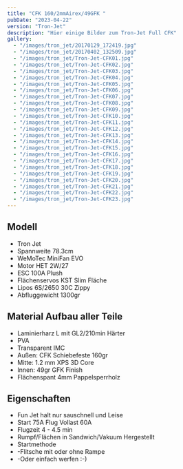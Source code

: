 ```yaml
---
title: "CFK 160/2mmAirex/49GFK "
pubDate: "2023-04-22"
version: "Tron-Jet"
description: "Hier einige Bilder zum Tron-Jet Full CFK"
gallery:
  - "/images/tron_jet/20170129_172419.jpg"
  - "/images/tron_jet/20170402_132509.jpg"
  - "/images/tron_jet/Tron-Jet-CFK01.jpg"
  - "/images/tron_jet/Tron-Jet-CFK02.jpg"
  - "/images/tron_jet/Tron-Jet-CFK03.jpg"
  - "/images/tron_jet/Tron-Jet-CFK04.jpg"
  - "/images/tron_jet/Tron-Jet-CFK05.jpg"
  - "/images/tron_jet/Tron-Jet-CFK06.jpg"
  - "/images/tron_jet/Tron-Jet-CFK07.jpg"
  - "/images/tron_jet/Tron-Jet-CFK08.jpg"
  - "/images/tron_jet/Tron-Jet-CFK09.jpg"
  - "/images/tron_jet/Tron-Jet-CFK10.jpg"
  - "/images/tron_jet/Tron-Jet-CFK11.jpg"
  - "/images/tron_jet/Tron-Jet-CFK12.jpg"
  - "/images/tron_jet/Tron-Jet-CFK13.jpg"
  - "/images/tron_jet/Tron-Jet-CFK14.jpg"
  - "/images/tron_jet/Tron-Jet-CFK15.jpg"
  - "/images/tron_jet/Tron-Jet-CFK16.jpg"
  - "/images/tron_jet/Tron-Jet-CFK17.jpg"
  - "/images/tron_jet/Tron-Jet-CFK18.jpg"
  - "/images/tron_jet/Tron-Jet-CFK19.jpg"
  - "/images/tron_jet/Tron-Jet-CFK20.jpg"
  - "/images/tron_jet/Tron-Jet-CFK21.jpg"
  - "/images/tron_jet/Tron-Jet-CFK22.jpg"
  - "/images/tron_jet/Tron-Jet-CFK23.jpg"
---
```


## Modell

- Tron Jet
- Spannweite 78.3cm
- WeMoTec MiniFan EVO
- Motor HET 2W/27
- ESC 100A Plush
- Flächenservos KST Slim Fläche
- Lipos 6S/2650 30C Zippy
- Abfluggewicht 1300gr

## Material Aufbau aller Teile

- Laminierharz L mit GL2/210min Härter
- PVA
- Transparent IMC
- Außen: CFK Schiebefeste 160gr
- Mitte: 1.2 mm XPS 3D Core
- Innen: 49gr GFK Finish
- Flächenspant 4mm Pappelsperrholz

## Eigenschaften

- Fun Jet halt nur sauschnell und Leise
- Start 75A Flug Vollast 60A
- Flugzeit 4 - 4.5 min
- Rumpf/Flächen in Sandwich/Vakuum Hergestellt
- Startmethode
- -Flitsche mit oder ohne Rampe
- -Oder einfach werfen :-)
